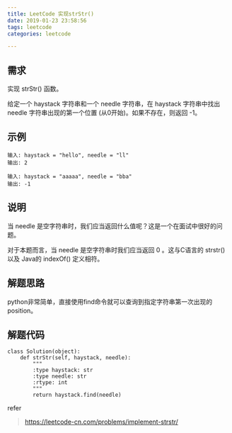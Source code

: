 ```yaml
---
title: LeetCode 实现strStr()
date: 2019-01-23 23:58:56
tags: leetcode
categories: leetcode

---
```


## 需求

实现 strStr() 函数。

给定一个 haystack 字符串和一个 needle 字符串，在 haystack 字符串中找出 needle 字符串出现的第一个位置 (从0开始)。如果不存在，则返回  -1。

## 示例

```
输入: haystack = "hello", needle = "ll"
输出: 2
```

```
输入: haystack = "aaaaa", needle = "bba"
输出: -1
```

## 说明

当 needle 是空字符串时，我们应当返回什么值呢？这是一个在面试中很好的问题。

对于本题而言，当 needle 是空字符串时我们应当返回 0 。这与C语言的 strstr() 以及 Java的 indexOf() 定义相符。

## 解题思路
python非常简单，直接使用find命令就可以查询到指定字符串第一次出现的position。

## 解题代码

```
class Solution(object):
    def strStr(self, haystack, needle):
        """
        :type haystack: str
        :type needle: str
        :rtype: int
        """
        return haystack.find(needle)

```

refer
> https://leetcode-cn.com/problems/implement-strstr/
